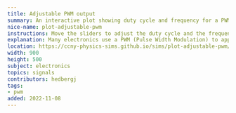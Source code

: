 ```yaml
---
title: Adjustable PWM output
summary: An interactive plot showing duty cycle and frequency for a PWM output.
nice-name: plot-adjustable-pwm
instructions: Move the sliders to adjust the duty cycle and the frequency.
explanation: Many electronics use a PWM (Pulse Width Modulation) to approximate an analog voltage output. By changing the Duty Cycle (the amount of time the signal is ON), the signal will have varying average output. This can be used for example to dim LED bulbs. If the frequency is fast enough, the eye cannot detect the flickering ON/OFF. 
location: https://ccny-physics-sims.github.io/sims/plot-adjustable-pwm/
width: 900
height: 500
subject: electronics
topics: signals
contributors: hedbergj
tags:
- pwm
added: 2022-11-08
---
```

